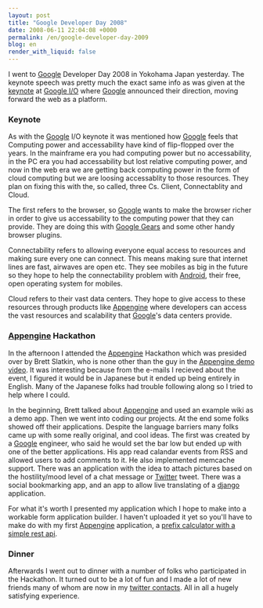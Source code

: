 ```yaml
---
layout: post
title: "Google Developer Day 2008"
date: 2008-06-11 22:04:08 +0000
permalink: /en/google-developer-day-2009
blog: en
render_with_liquid: false
---
```


<p>I went to <a href="http://www.google.com/" title="Google">Google</a> Developer Day 2008 in Yokohama Japan yesterday. The keynote speech was pretty much the exact same info as was given at the <a href="http://jp.youtube.com/watch?v=vk1HvP7NO5w">keynote</a> at <a href="http://code.google.com/events/io/">Google I/O</a> where <a href="http://www.google.com/" title="Google">Google</a> announced their direction, moving forward the web as a platform.</p>
<h3>Keynote</h3>
<p>As with the <a href="http://www.google.com/" title="Google">Google</a> I/O keynote it was mentioned how <a href="http://www.google.com/" title="Google">Google</a> feels that Computing power and accessability have kind of flip-flopped over the years. In the mainframe era you had computing power but no accessability, in the PC era you had accessability but lost relative computing power, and now in the web era we are getting back computing power in the form of cloud computing but we are loosing accessablity to those resources. They plan on fixing this with the, so called, three Cs. Client, Connectablity and Cloud.</p>
<p>The first refers to the browser, so <a href="http://www.google.com/" title="Google">Google</a> wants to make the browser richer in order to give us accessability to the computing power that they can provide. They are doing this with <a href="http://code.google.com/apis/gears/">Google Gears</a> and some other handy browser plugins.</p>
<p>Connectability refers to allowing everyone equal access to resources and making sure every one can connect. This means making sure that internet lines are fast, airwaves are open etc. They see mobiles as big in the future so they hope to help the connectability problem with <a href="http://code.google.com/android/">Android</a>, their free, open operating system for mobiles.</p>
<p>Cloud refers to their vast data centers. They hope to give access to these resources through products like <a href="http://code.google.com/appengine/">Appengine</a> where developers can access the vast resources and scalability that <a href="http://www.google.com/" title="Google">Google</a>'s data centers provide.</p>
<h3><a href="http://code.google.com/appengine/" title="Appengine">Appengine</a> Hackathon</h3>
<p>In the afternoon I attended the <a href="http://code.google.com/appengine/" title="Appengine">Appengine</a> Hackathon which was presided over by Brett Slatkin, who is none other than the guy in the <a href="http://www.youtube.com/watch?v=bfgO-LXGpTM">Appengine demo video</a>. It was interesting because from the e-mails I recieved about the event, I figured it would be in Japanese but it ended up being entirely in English. Many of the Japanese folks had trouble following along so I tried to help where I could.</p>
<p>In the beginning, Brett talked about <a href="http://code.google.com/appengine/" title="Appengine">Appengine</a> and used an example wiki as a demo app. Then we went into coding our projects. At the end some folks showed off their applications. Despite the language barriers many folks came up with some really original, and cool ideas. The first was created by a <a href="http://www.google.com/" title="Google">Google</a> engineer, who said he would set the bar low but ended up with one of the better applications. His app read calandar events from RSS and allowed users to add comments to it. He also implemented memcache support. There was an application with the idea to attach pictures based on the hostility/mood level of a chat message or <a href="http://www.twitter.com/">Twitter</a> tweet. There was a social bookmarking app, and an app to allow live translating of a <a href="http://www.djangoproject.com/">django</a> application.</p>
<p>For what it's worth I presented my application which I hope to make into a workable form application builder. I haven't uploaded it yet so you'll have to make do with my first <a href="http://code.google.com/appengine/" title="Appengine">Appengine</a> application, a <a href="http://prefix-calc.appspot.com/">prefix calculator with a simple rest api</a>.</p>
<h3>Dinner</h3>
<p>Afterwards I went out to dinner with a number of folks who participated in the Hackathon. It turned out to be a lot of fun and I made a lot of new friends many of whom are now in my <a href="http://twitter.com/IanMLewis/friends">twitter contacts</a>. All in all a hugely satisfying experience.</p>
